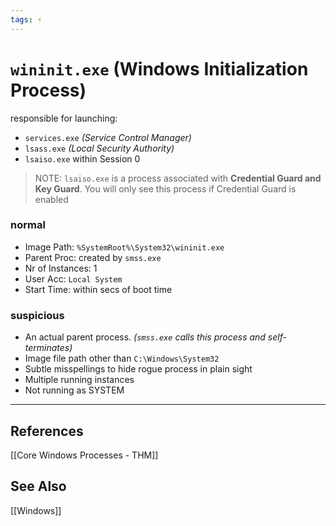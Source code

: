 ```yaml
---
tags: ⚡
---
```


# `wininit.exe` (Windows Initialization Process)

responsible for launching:
- `services.exe` *(Service Control Manager)*
- `lsass.exe` *(Local Security Authority)*
- `lsaiso.exe` within Session 0


> NOTE: `lsaiso.exe` is a process associated with **Credential Guard and Key Guard**. You will only see this process if Credential Guard is enabled

### normal
- Image Path: `%SystemRoot%\System32\wininit.exe`
- Parent Proc: created by `smss.exe`
- Nr of Instances: 1
- User Acc: `Local System`
- Start Time: within secs of boot time

### suspicious
- An actual parent process. *(`smss.exe` calls this process and self-terminates)*
- Image file path other than `C:\Windows\System32`
- Subtle misspellings to hide rogue process in plain sight
- Multiple running instances
- Not running as SYSTEM

---

## References
[[Core Windows Processes - THM]]

## See Also
[[Windows]]
